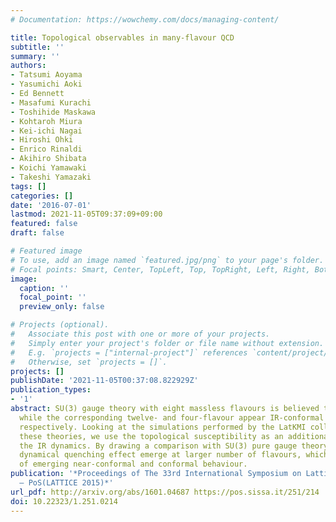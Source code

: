 ```yaml
---
# Documentation: https://wowchemy.com/docs/managing-content/

title: Topological observables in many-flavour QCD
subtitle: ''
summary: ''
authors:
- Tatsumi Aoyama
- Yasumichi Aoki
- Ed Bennett
- Masafumi Kurachi
- Toshihide Maskawa
- Kohtaroh Miura
- Kei-ichi Nagai
- Hiroshi Ohki
- Enrico Rinaldi
- Akihiro Shibata
- Koichi Yamawaki
- Takeshi Yamazaki
tags: []
categories: []
date: '2016-07-01'
lastmod: 2021-11-05T09:37:09+09:00
featured: false
draft: false

# Featured image
# To use, add an image named `featured.jpg/png` to your page's folder.
# Focal points: Smart, Center, TopLeft, Top, TopRight, Left, Right, BottomLeft, Bottom, BottomRight.
image:
  caption: ''
  focal_point: ''
  preview_only: false

# Projects (optional).
#   Associate this post with one or more of your projects.
#   Simply enter your project's folder or file name without extension.
#   E.g. `projects = ["internal-project"]` references `content/project/deep-learning/index.md`.
#   Otherwise, set `projects = []`.
projects: []
publishDate: '2021-11-05T00:37:08.822929Z'
publication_types:
- '1'
abstract: SU(3) gauge theory with eight massless flavours is believed to be walking,
  while the corresponding twelve- and four-flavour appear IR-conformal and confining
  respectively. Looking at the simulations performed by the LatKMI collaboration of
  these theories, we use the topological susceptibility as an additional probe of
  the IR dynamics. By drawing a comparison with SU(3) pure gauge theory, we see a
  dynamical quenching effect emerge at larger number of flavours, which is suggestive
  of emerging near-conformal and conformal behaviour.
publication: '*Proceedings of The 33rd International Symposium on Lattice Field Theory
  — PoS(LATTICE 2015)*'
url_pdf: http://arxiv.org/abs/1601.04687 https://pos.sissa.it/251/214
doi: 10.22323/1.251.0214
---
```

